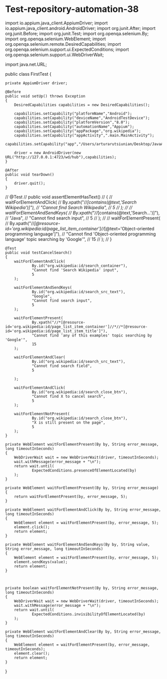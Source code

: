 # Test-repository-automation-38

import io.appium.java_client.AppiumDriver;
import io.appium.java_client.android.AndroidDriver;
import org.junit.After;
import org.junit.Before;
import org.junit.Test;
import org.openqa.selenium.By;
import org.openqa.selenium.WebElement;
import org.openqa.selenium.remote.DesiredCapabilities;
import org.openqa.selenium.support.ui.ExpectedConditions;
import org.openqa.selenium.support.ui.WebDriverWait;

import java.net.URL;

public class FirstTest {

    private AppiumDriver driver;

    @Before
    public void setUp() throws Exception
    {
        DesiredCapabilities capabilities = new DesiredCapabilities();

        capabilities.setCapability("platformName","Android");
        capabilities.setCapability("deviceName","AndroidTestDevice");
        capabilities.setCapability("platformVersion","8.0");
        capabilities.setCapability("automationName","Appium");
        capabilities.setCapability("appPackage","org.wikipedia");
        capabilities.setCapability("appActivity",".main.MainActivity");
        capabilities.setCapability("app","/Users/arturarutsiunian/Desktop/JavaAppiumAutomation/apks/org.wikipedia.apk");

        driver = new AndroidDriver(new URL("http://127.0.0.1:4723/wd/hub"),capabilities);
    }

    @After
    public void tearDown()
    {
        driver.quit();
    }

//    @Test
//    public void assertElementHasText()
//    {
//        waitForElementAndClick(
//                By.xpath("//*[contains(@text,'Search Wikipedia')]"),
//                "Cannot find Search Wikipedia",
//                5
//        );
//
//        waitForElementAndSendKeys(
//                By.xpath("//*[contains(@text,'Search…')]"),
//                "Java",
//                "Cannot find search input",
//                5
//        );
//
//        waitForElementPresent(
//                By.xpath("//*[@resource-id='org.wikipedia:id/page_list_item_container']//*[@text='Object-oriented programming language']"),
//                "Cannot find 'Object-oriented programming language' topic searching by 'Google'",
//                15
//        );
//    }

    @Test
    public void testCancelSearch()
    {
        waitForElementAndClick(
                By.id("org.wikipedia:id/search_container"),
                "Cannot find 'Search Wikipedia' input",
                5
        );

        waitForElementAndSendKeys(
                By.id("org.wikipedia:id/search_src_text"),
                "Google",
                "Cannot find search input",
                5
        );

        waitForElementPresent(
                By.xpath("//*[@resource-id='org.wikipedia:id/page_list_item_container']//*//*[@resource-id='org.wikipedia:id/page_list_item_title']"),
                "Cannot find 'any of this examples' topic searching by 'Google'",
                15
        );

        waitForElementAndClear(
                By.id("org.wikipedia:id/search_src_text"),
                "Cannot find search field",
                5

        );

        waitForElementAndClick(
                By.id("org.wikipedia:id/search_close_btn"),
                "Cannot find X to cancel search",
                5
        );

        waitForElementNotPresent(
                By.id("org.wikipedia:id/search_close_btn"),
                "X is still present on the page",
                5
        );
    }

    private WebElement waitForElementPresent(By by, String error_message, long timeoutInSeconds)
    {
        WebDriverWait wait = new WebDriverWait(driver, timeoutInSeconds);
        wait.withMessage(error_message + "\n");
        return wait.until(
                ExpectedConditions.presenceOfElementLocated(by)
        );
    }

    private WebElement waitForElementPresent(By by, String error_message)
    {
        return waitForElementPresent(by, error_message, 5);
    }

    private WebElement waitForElementAndClick(By by, String error_message, long timeoutInSeconds)
    {
        WebElement element = waitForElementPresent(by, error_message, 5);
        element.click();
        return element;
    }

    private WebElement waitForElementAndSendKeys(By by, String value, String error_message, long timeoutInSeconds)
    {
        WebElement element = waitForElementPresent(by, error_message, 5);
        element.sendKeys(value);
        return element;
    }



    private boolean waitForElementNotPresent(By by, String error_message, long timeoutInSeconds)
    {
        WebDriverWait wait = new WebDriverWait(driver, timeoutInSeconds);
        wait.withMessage(error_message + "\n");
        return wait.until(
                ExpectedConditions.invisibilityOfElementLocated(by)
        );
    }

    private WebElement waitForElementAndClear(By by, String error_message, long timeoutInSeconds)
    {
        WebElement element = waitForElementPresent(by, error_message, timeoutInSeconds);
        element.clear();
        return element;
    }
}

